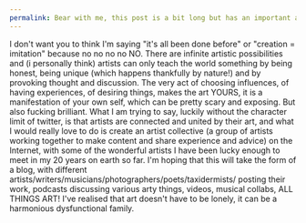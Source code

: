```yaml
---
permalink: Bear with me, this post is a bit long but has an important announcement…
---
```

<span style="color:#000ff;">I don't want you to think I'm saying "it's all been done before" or "creation = imitation" because no no no no NO. There are infinite artistic possibilities and (i personally think) artists can only teach the world something by being honest, being unique (which happens thankfully by nature!) and by provoking thought and discussion. The very act of choosing influences, of having experiences, of desiring things, makes the art YOURS, it is a manifestation of your own self, which can be pretty scary and exposing. But also fucking brilliant. What I am trying to say, luckily without the character limit of twitter, is that artists are connected and united by their art, and what I would really love to do is create an artist collective (a group of artists working together to make content and share experience and advice) on the Internet, with some of the wonderful artists I have been lucky enough to meet in my 20 years on earth so far. I'm hoping that this will take the form of a blog, with different artists/writers/musicians/photographers/poets/taxidermists/ posting their work, podcasts discussing various arty things, videos, musical collabs, ALL THINGS ART! I've realised that art doesn't have to be lonely, it can be a harmonious dysfunctional family.</span>